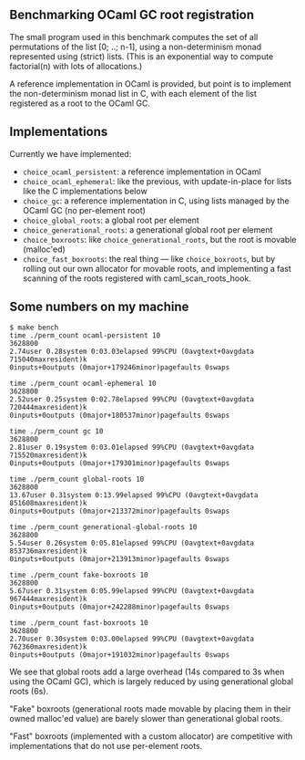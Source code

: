 ## Benchmarking OCaml GC root registration

The small program used in this benchmark computes the set of all
permutations of the list [0; ..; n-1], using a non-determinism monad
represented using (strict) lists. (This is an exponential way to
compute factorial(n) with lots of allocations.)

A reference implementation in OCaml is provided, but point is to
implement the non-determinism monad list in C, with each element of
the list registered as a root to the OCaml GC.

## Implementations

Currently we have implemented:
- `choice_ocaml_persistent`: a reference implementation in OCaml
- `choice_ocaml_ephemeral`: like the previous, with update-in-place
  for lists like the C implementations below
- `choice_gc`: a reference implementation in C,
  using lists managed by the OCaml GC (no per-element root)
- `choice_global_roots`: a global root per element
- `choice_generational_roots`: a generational global root per element
- `choice_boxroots`: like `choice_generational_roots`, but the root is
  movable (malloc'ed)
- `choice_fast_boxroots`: the real thing — like `choice_boxroots`, but
  by rolling out our own allocator for movable roots, and implementing
  a fast scanning of the roots registered with caml_scan_roots_hook.

## Some numbers on my machine

```
$ make bench
time ./perm_count ocaml-persistent 10
3628800
2.74user 0.28system 0:03.03elapsed 99%CPU (0avgtext+0avgdata 715040maxresident)k
0inputs+0outputs (0major+179246minor)pagefaults 0swaps

time ./perm_count ocaml-ephemeral 10
3628800
2.52user 0.25system 0:02.78elapsed 99%CPU (0avgtext+0avgdata 720444maxresident)k
0inputs+0outputs (0major+180537minor)pagefaults 0swaps

time ./perm_count gc 10
3628800
2.81user 0.19system 0:03.01elapsed 99%CPU (0avgtext+0avgdata 715520maxresident)k
0inputs+0outputs (0major+179301minor)pagefaults 0swaps

time ./perm_count global-roots 10
3628800
13.67user 0.31system 0:13.99elapsed 99%CPU (0avgtext+0avgdata 851608maxresident)k
0inputs+0outputs (0major+213372minor)pagefaults 0swaps

time ./perm_count generational-global-roots 10
3628800
5.54user 0.26system 0:05.81elapsed 99%CPU (0avgtext+0avgdata 853736maxresident)k
0inputs+0outputs (0major+213913minor)pagefaults 0swaps

time ./perm_count fake-boxroots 10
3628800
5.67user 0.31system 0:05.99elapsed 99%CPU (0avgtext+0avgdata 967444maxresident)k
0inputs+0outputs (0major+242288minor)pagefaults 0swaps

time ./perm_count fast-boxroots 10
3628800
2.70user 0.30system 0:03.00elapsed 99%CPU (0avgtext+0avgdata 762360maxresident)k
0inputs+0outputs (0major+191032minor)pagefaults 0swaps
```

We see that global roots add a large overhead (14s compared to 3s when
using the OCaml GC), which is largely reduced by using generational
global roots (6s).

"Fake" boxroots (generational roots made movable by placing them in
their owned malloc'ed value) are barely slower than generational
global roots.

"Fast" boxroots (implemented with a custom allocator) are competitive
with implementations that do not use per-element roots.
